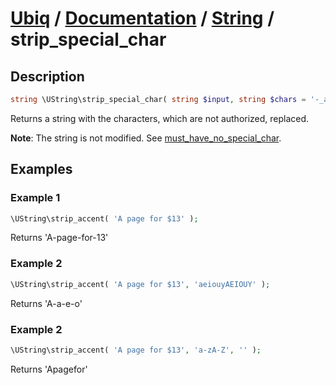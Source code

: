 [Ubiq](https://github.com/Pixel418/Ubiq#readme) / [Documentation](../index.md#readme) / [String](../index.md#string) / strip_special_char
======


Description
-------- 

```php
string \UString\strip_special_char( string $input, string $chars = '-_a-zA-Z0-9', string $replace = '-' );
```

Returns a string with the characters, which are not authorized, replaced.

**Note**: The string is not modified. See [must_have_no_special_char](./must_have_no_special_char.md#readme).



Examples
--------

### Example 1

```php
\UString\strip_accent( 'A page for $13' );
```
Returns 'A-page-for-13'

### Example 2

```php
\UString\strip_accent( 'A page for $13', 'aeiouyAEIOUY' );
```
Returns 'A-a-e-o'

### Example 2

```php
\UString\strip_accent( 'A page for $13', 'a-zA-Z', '' );
```
Returns 'Apagefor'
